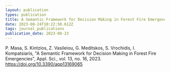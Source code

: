 ```yaml
---
layout: publication
types: publication
title: A Semantic Framework for Decision Making in Forest Fire Emergencies
date: 2023-08-24T10:22:50.612Z
tags: journal_publications
publication_date: 2023-08-23
---
```

<!--StartFragment-->

P﻿. Masa, S. Kintzios, Z. Vasileiou, G. Meditskos, S. Vrochidis, I. Kompatsiaris, "A Semantic Framework for Decision Making in Forest Fire Emergencies", Appl. Sci., vol. 13, no. 16, 2023. <https://doi.org/10.3390/app13169065>

<!--EndFragment-->